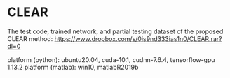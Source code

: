 # CLEAR

The test code, trained network, and partial testing dataset of the proposed CLEAR method: https://www.dropbox.com/s/0is9nd333ias1n0/CLEAR.rar?dl=0

platform (python): ubuntu20.04, cuda-10.1, cudnn-7.6.4, tensorflow-gpu 1.13.2
platform (matlab): win10, matlabR2019b
